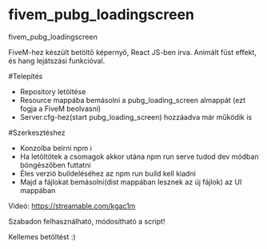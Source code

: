 # fivem_pubg_loadingscreen
fivem_pubg_loadingscreen

FiveM-hez készült betöltő képernyő, React JS-ben írva. Animált füst effekt, és hang lejátszási funkcióval.


#Telepítés

- Repository letöltése 
- Resource mappába bemásolni a pubg_loading_screen almappát (ezt fogja a FiveM beolvasni)
- Server.cfg-hez(start pubg_loading_screen) hozzáadva már működik is

#Szerkesztéshez

- Konzolba beírni npm i 
-  Ha letöltötek a csomagok akkor utána npm run serve tudod dev módban böngészőben futtatni
-  Éles verzió buildeléséhez az npm run build kell kiadni
-  Majd a fájlokat bemásolni(dist mappában lesznek az új fájlok) az UI mappában

Videó: https://streamable.com/kgac1m

Szabadon felhasználható, módosítható a script!

Kellemes betöltést :)

